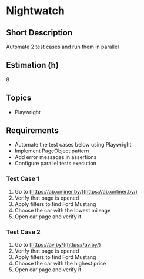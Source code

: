# Nightwatch

## Short Description

Automate 2 test cases and run them in parallel

## Estimation (h)

8

## Topics

* Playwright

## Requirements

* Automate the test cases below using Playwright
* Implement PageObject pattern
* Add error messages in assertions
* Configure parallel tests execution

### Test Case 1

1. Go to [https://ab.onliner.by/](https://ab.onliner.by/)
2. Verify that page is opened
3. Apply filters to find Ford Mustang
4. Choose the car with the lowest mileage
5. Open car page and verify it

### Test Case 2

1. Go to [https://av.by/](https://av.by/)
2. Verify that page is opened
3. Apply filters to find Ford Mustang
4. Choose the car with the highest price
5. Open car page and verify it
